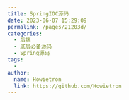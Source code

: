 ```yaml
---
title: SpringIOC源码
date: 2023-06-07 15:29:09
permalink: /pages/21203d/
categories:
  - 后端
  - 底层必备源码
  - Spring源码
tags:
  - 
author: 
  name: Howietron
  link: https://github.com/Howietron
---
```

